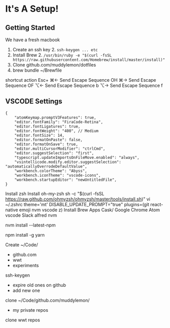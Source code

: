 # It's A Setup!

## Getting Started

We have a fresh macbook 

1. Create an ssh key
	2. `ssh-keygen ... etc`
1. Install Brew
	2. `/usr/bin/ruby -e "$(curl -fsSL https://raw.githubusercontent.com/Homebrew/install/master/install)"`
2. Clone github.com/muddylemon/dotfiles
3. brew bundle ~/Brewfile



shortcut	action	Esc+
⌘←	Send Escape Sequence	OH
⌘→	Send Escape Sequence	OF
⌥←	Send Escape Sequence	b
⌥→	Send Escape Sequence	f


## VSCODE Settings

```
{
    "atomKeymap.promptV3Features": true,
    "editor.fontFamily": "FiraCode-Retina",
    "editor.fontLigatures": true,
    "editor.fontWeight": "400", // Medium
    "editor.fontSize": 14,
    "editor.formatOnPaste": false,
    "editor.formatOnSave": true,
    "editor.multiCursorModifier": "ctrlCmd",
    "editor.suggestSelection": "first",
    "typescript.updateImportsOnFileMove.enabled": "always",
    "vsintellicode.modify.editor.suggestSelection": "automaticallyOverrodeDefaultValue",
    "workbench.colorTheme": "Abyss",
    "workbench.iconTheme": "vscode-icons",
    "workbench.startupEditor": "newUntitledFile",
}
```


Install zsh
  Install oh-my-zsh
    sh -c "$(curl -fsSL https://raw.github.com/ohmyzsh/ohmyzsh/master/tools/install.sh)"
    vi ~/.zshrc
      theme='mt'
      DISABLE_UPDATE_PROMPT="true"
      plugins=(git react-native emoji nvm vscode z)
Install Brew Apps
  Cask/
    Google Chrome
    Atom
    vscode
    Slack
    alfred
    nvm
  
 nvm install --latest-npm
 
 npm install -g yarn
 

Create ~/Code/
  - github.com
  - wwt
  - experiments
  
 ssh-keygen
  - expire old ones on github
  - add new one
 
 clone ~/Code/github.com/muddylemon/
  - my private repos
  
  clone wwt repos 
